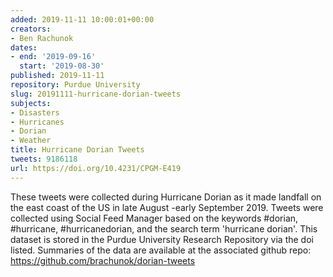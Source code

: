 ```yaml
---
added: 2019-11-11 10:00:01+00:00
creators:
- Ben Rachunok
dates:
- end: '2019-09-16'
  start: '2019-08-30'
published: 2019-11-11
repository: Purdue University
slug: 20191111-hurricane-dorian-tweets
subjects:
- Disasters
- Hurricanes
- Dorian
- Weather
title: Hurricane Dorian Tweets
tweets: 9186118
url: https://doi.org/10.4231/CPGM-E419
---
```


These tweets were collected during Hurricane Dorian as it made landfall on the east coast of the US in late August -early September 2019. Tweets were collected using Social Feed Manager based on the keywords #dorian, #hurricane, #hurricanedorian, and the search term 'hurricane dorian'. This dataset is stored in the Purdue University Research Repository via the doi listed. Summaries of the data are available at  the associated github repo: https://github.com/brachunok/dorian-tweets

